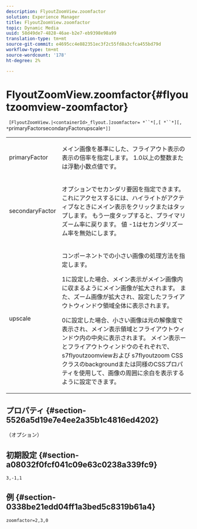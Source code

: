 ```yaml
---
description: FlyoutZoomView.zoomfactor
solution: Experience Manager
title: FlyoutZoomView.zoomfactor
topic: Dynamic Media
uuid: 58d49de7-4828-46ae-b2e7-eb9398e98a99
translation-type: tm+mt
source-git-commit: e4695cc4e882351ec3f2c55fd8a3cfca455bd79d
workflow-type: tm+mt
source-wordcount: '178'
ht-degree: 2%

---
```



# FlyoutZoomView.zoomfactor{#flyoutzoomview-zoomfactor}

` [FlyoutZoomView.|<containerId>_flyout.]zoomfactor= *``*[,[ *``*][, *`primaryFactorsecondaryFactorupscale`*]]`

<table id="table_9B98C97485DD4DEB8A6ECBCE8DF6B886"> 
 <tbody> 
  <tr> 
   <td colname="col1"> <p> <span class="codeph"> <span class="varname"> primaryFactor</span> </span> </p> </td> 
   <td colname="col2"> <p> メイン画像を基準にした、フライアウト表示の表示の倍率を指定します。<span class="codeph"> 1.0</span>以上の整数または浮動小数点値です。 </p> </td> 
  </tr> 
  <tr> 
   <td colname="col1"> <p> <span class="codeph"> <span class="varname"> secondaryFactor</span> </span> </p> </td> 
   <td colname="col2"> <p> オプションでセカンダリ要因を指定できます。これにアクセスするには、ハイライトがアクティブなときにメイン表示をクリックまたはタップします。 もう一度タップすると、プライマリズーム率に戻ります。 値<span class="codeph"> -1</span>はセカンダリズーム率を無効にします。 </p> </td> 
  </tr> 
  <tr> 
   <td colname="col1"> <p><span class="codeph"><span class="varname"> upscale</span></span> </p> </td> 
   <td colname="col2"> <p>コンポーネントでの小さい画像の処理方法を指定します。 </p> <p><span class="codeph"> 1</span>に設定した場合、メイン表示がメイン画像内に収まるようにメイン画像が拡大されます。 また、ズーム画像が拡大され、設定したフライアウトウィンドウ領域全体に表示されます。 </p> <p><span class="codeph"> 0</span>に設定した場合、小さい画像は元の解像度で表示され、メイン表示領域とフライアウトウィンドウ内の中央に表示されます。 メイン表示ーとフライアウトウィンドウのそれぞれで、<span class="codeph"> s7flyoutzoomview</span>および<span class="codeph"> s7flyoutzoom</span> CSSクラスのbackgroundまたは同様のCSSプロパティを使用して、画像の周囲に余白を表示するように設定できます。 </p> </td> 
  </tr> 
 </tbody> 
</table>

## プロパティ {#section-5526a5d19e7e4ee2a35b1c4816ed4202}

（オプション）

## 初期設定 {#section-a08032f0fcf041c09e63c0238a339fc9}

`3,-1,1`

## 例 {#section-0338be21edd04ff1a3bed5c8319b61a4}

`zoomfactor=2,3,0`
